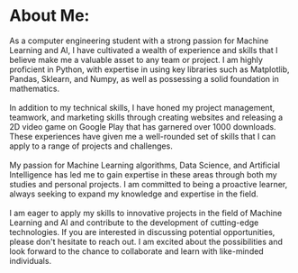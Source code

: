 # About Me:
As a computer engineering student with a strong passion for Machine Learning and AI, I have cultivated a wealth of experience and skills that I believe make me a valuable asset to any team or project. I am highly proficient in Python, with expertise in using key libraries such as Matplotlib, Pandas, Sklearn, and Numpy, as well as possessing a solid foundation in mathematics.<br><br>In addition to my technical skills, I have honed my project management, teamwork, and marketing skills through creating websites and releasing a 2D video game on Google Play that has garnered over 1000 downloads. These experiences have given me a well-rounded set of skills that I can apply to a range of projects and challenges.<br><br>My passion for Machine Learning algorithms, Data Science, and Artificial Intelligence has led me to gain expertise in these areas through both my studies and personal projects. I am committed to being a proactive learner, always seeking to expand my knowledge and expertise in the field.<br><br>I am eager to apply my skills to innovative projects in the field of Machine Learning and AI and contribute to the development of cutting-edge technologies. If you are interested in discussing potential opportunities, please don't hesitate to reach out. I am excited about the possibilities and look forward to the chance to collaborate and learn with like-minded individuals.

